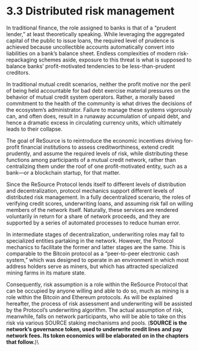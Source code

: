 # 3.3 Distributed risk management

In traditional finance, the role assigned to banks is that of a “prudent lender,” at least theoretically speaking. While leveraging the aggregated capital of the public to issue loans, the required level of prudence is achieved because uncollectible accounts automatically convert into liabilities on a bank’s balance sheet. Endless complexities of modern risk-repackaging schemes aside, exposure to this threat is what is supposed to balance banks’ profit-motivated tendencies to be less-than-prudent creditors.

In traditional mutual credit scenarios, neither the profit motive nor the peril of being held accountable for bad debt exercise material pressures on the behavior of mutual credit system operators. Rather, a morally based commitment to the health of the community is what drives the decisions of the ecosystem’s administrator. Failure to manage these systems vigorously can, and often does, result in a runaway accumulation of unpaid debt, and hence a dramatic excess in circulating currency units, which ultimately leads to their collapse.

The goal of ReSource is to reintroduce the economic incentives driving for-profit financial institutions to assess creditworthiness, extend credit prudently, and assume the required levels of risk, while distributing these functions among participants of a mutual credit network, rather than centralizing them under the roof of one profit-motivated entity, such as a bank—or a blockchain startup, for that matter.

Since the ReSource Protocol lends itself to different levels of distribution and decentralization, protocol mechanics support different levels of distributed risk management. In a fully decentralized scenario, the roles of verifying credit scores, underwriting loans, and assuming risk fall on willing members of the network itself. Naturally, these services are rendered voluntarily in return for a share of network proceeds, and they are supported by a series of automated processes to reduce human error.

In intermediate stages of decentralization, underwriting roles may fall to specialized entities partaking in the network. However, the Protocol mechanics to facilitate the former and latter stages are the same. This is comparable to the Bitcoin protocol as a “peer-to-peer electronic cash system,” which was designed to operate in an environment in which most address holders serve as miners, but which has attracted specialized mining farms in its mature state.

Consequently, risk assumption is a role within the ReSource Protocol that can be occupied by anyone willing and able to do so, much as mining is a role within the Bitcoin and Ethereum protocols. As will be explained hereafter, the process of risk assessment and underwriting will be assisted by the Protocol’s underwriting algorithm. The actual assumption of risk, meanwhile, falls on network participants, who will be able to take on this risk via various SOURCE staking mechanisms and pools. (**SOURCE is the network’s governance token, used to underwrite credit lines and pay network fees. Its token economics will be elaborated on in the chapters that follow.**)\
